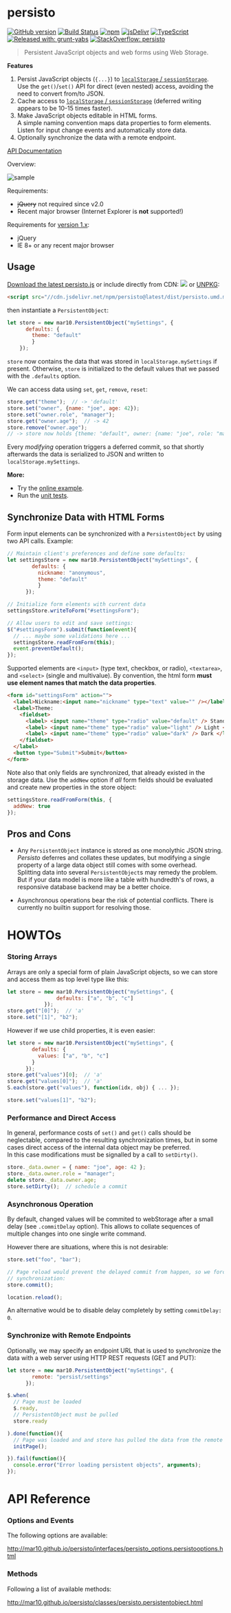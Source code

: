 # persisto
[![GitHub version](https://img.shields.io/github/release/mar10/persisto.svg)](https://github.com/mar10/persisto/releases/latest)
[![Build Status](https://travis-ci.org/mar10/persisto.svg?branch=master)](https://travis-ci.org/mar10/persisto)
[![npm](https://img.shields.io/npm/dm/persisto.svg)](https://www.npmjs.com/package/persisto)
[![jsDelivr](https://data.jsdelivr.com/v1/package/npm/persisto/badge)](https://www.jsdelivr.com/package/npm/persisto)
[![TypeScript](https://img.shields.io/badge/%3C%2F%3E-TypeScript-%230074c1.svg)](http://www.typescriptlang.org/)
[![Released with: grunt-yabs](https://img.shields.io/badge/released%20with-grunt--yabs-yellowgreen)](https://github.com/mar10/grunt-yabs)
[![StackOverflow: persisto](https://img.shields.io/badge/StackOverflow-persisto-blue.svg)](https://stackoverflow.com/questions/tagged/persisto)

> Persistent JavaScript objects and web forms using Web Storage.

**Features**

  1. Persist JavaScript objects (`{...}`) to
     [`localStorage` / `sessionStorage`](https://developer.mozilla.org/en-US/docs/Web/API/Web_Storage_API).<br>
     Use the `get()`/`set()` API for direct (even nested) access, avoiding the
     need to convert from/to JSON.
  2. Cache access to
     [`localStorage` / `sessionStorage`](https://developer.mozilla.org/en-US/docs/Web/API/Web_Storage_API)
     (deferred writing appears to be 10-15 times faster).
  3. Make JavaScript objects editable in HTML forms.<br>
     A simple naming convention maps data properties to form elements.<br>
     Listen for input change events and automatically store data.
  4. Optionally synchronize the data with a remote endpoint.


[API Documentation](https://mar10.github.io/persisto/)

Overview:

![sample](https://rawgit.com/mar10/persisto/master/assets/architecture.png?raw=true)


Requirements:

  - <strike>jQuery</strike> not required since v2.0
  - Recent major browser (Internet Explorer is **not** supported!)

Requirements for [version 1.x](https://github.com/mar10/persisto/tree/maintain_1.x):

  - jQuery
  - IE 8+ or any recent major browser

## Usage

[Download the latest persisto.js](https://github.com/mar10/persisto/releases)
or include directly from CDN: [![](https://data.jsdelivr.com/v1/package/npm/persisto/badge)](https://www.jsdelivr.com/package/npm/persisto) or
[UNPKG](https://unpkg.com/persisto@latest/dist/persisto.umd.min.js):

```html
<script src="//cdn.jsdelivr.net/npm/persisto@latest/dist/persisto.umd.min.js"></script>
```

then instantiate a `PersistentObject`:

```js
let store = new mar10.PersistentObject("mySettings", {
      defaults: {
        theme: "default"
        }
    });
```

`store` now contains the data that was stored in `localStorage.mySettings` if
present. Otherwise, `store` is initialized to the default values that we
passed with the `.defaults` option.

We can access data using `set`, `get`, `remove`, `reset`:

```js
store.get("theme");  // -> 'default'
store.set("owner", {name: "joe", age: 42});
store.set("owner.role", "manager");
store.get("owner.age");  // -> 42
store.remove("owner.age");
// -> store now holds {theme: "default", owner: {name: "joe", role: "manager"}}
```

Every *modifying* operation triggers a deferred commit, so that shortly afterwards
the data is serialized to JSON and written to `localStorage.mySettings`.

**More:**

  * Try the [online example](https://plnkr.co/plunk/PI8Z2lqn0WfcHvL8).
  * Run the [unit tests](https://rawgit.com/mar10/persisto/master/test/unit/test-core.html).


## Synchronize Data with HTML Forms

Form input elements can be synchronized with a `PersistentObject` by using two
API calls.
Example:

```js
// Maintain client's preferences and define some defaults:
let settingsStore = new mar10.PersistentObject("mySettings", {
        defaults: {
          nickname: "anonymous",
          theme: "default"
          }
      });

// Initialize form elements with current data
settingsStore.writeToForm("#settingsForm");

// Allow users to edit and save settings:
$("#settingsForm").submit(function(event){
  // ... maybe some validations here ...
  settingsStore.readFromForm(this);
  event.preventDefault();
});
```

Supported elements are `<input>` (type text, checkbox, or radio), `<textarea>`,
and `<select>` (single and multivalue).
By convention, the html form **must use element names that match the data properties**.<br>

```html
<form id="settingsForm" action="">
  <label>Nickname:<input name="nickname" type="text" value="" /></label><br>
  <label>Theme:
    <fieldset>
      <label> <input name="theme" type="radio" value="default" /> Standard </label><br>
      <label> <input name="theme" type="radio" value="light" /> Light </label><br>
      <label> <input name="theme" type="radio" value="dark" /> Dark </label>
    </fieldset>
  </label>
  <button type="Submit">Submit</button>
</form>
```

Note also that only fields are synchronized, that already existed in the storage
data. Use the `addNew` option if *all* form fields should be evaluated and create
new properties in the store object:

```js
settingsStore.readFromForm(this, {
  addNew: true
});
```


## Pros and Cons

- Any `PersistentObject` instance is stored as one monolythic JSON string.<br>
  *Persisto* deferres and collates these updates, but modifying a single
  property of a large data object still comes with some overhead.<br>
  Splitting data into several `PersistentObject`s may remedy the problem.<br>
  But if your data model is more like a table with hundredth's of rows, a
  responsive database backend may be a better choice.

- Asynchronous operations bear the risk of potential conflicts.
  There is currently no builtin support for resolving those.


# HOWTOs

### Storing Arrays

Arrays are only a special form of plain JavaScript objects, so we can store and
access them as top level type like this:

```js
let store = new mar10.PersistentObject("mySettings", {
				defaults: ["a", "b", "c"]
			});
store.get("[0]");  // 'a'
store.set("[1]", "b2");
```

However if we use child properties, it is even easier:

```js
let store = new mar10.PersistentObject("mySettings", {
        defaults: {
          values: ["a", "b", "c"]
        }
      });
store.get("values")[0];  // 'a'
store.get("values[0]");  // 'a'
S.each(store.get("values"), function(idx, obj) { ... });

store.set("values[1]", "b2");
```


### Performance and Direct Access

In general, performance costs of `set()` and `get()` calls should be
neglectable, compared to the resulting synchronization times, but in some cases
direct access of the internal data object may be preferred.<br>
In this case modifications must be signalled by a call to `setDirty()`.

```js
store._data.owner = { name: "joe", age: 42 };
store._data.owner.role = "manager";
delete store._data.owner.age;
store.setDirty();  // schedule a commit
```


### Asynchronous Operation

By default, changed values will be commited to webStorage after a small delay
(see `.commitDelay` option). This allows to collate sequences of multiple changes
into one single write command.

However there are situations, where this is not desirable:

```js
store.set("foo", "bar");

// Page reload would prevent the delayed commit from happen, so we force
// synchronization:
store.commit();

location.reload();
```

An alternative would be to disable delay completely by setting `commitDelay: 0`.


### Synchronize with Remote Endpoints

Optionally, we may specify an endpoint URL that is used to synchronize the data
with a web server using HTTP REST requests (GET and PUT):

```js
let store = new mar10.PersistentObject("mySettings", {
        remote: "persist/settings"
      });

$.when(
  // Page must be loaded
  $.ready,
  // PersistentObject must be pulled
  store.ready

).done(function(){
  // Page was loaded and and store has pulled the data from the remote endpoint...
  initPage();

}).fail(function(){
  console.error("Error loading persistent objects", arguments);
});
```


# API Reference

### Options and Events

The following options are available:

http://mar10.github.io/persisto/interfaces/persisto_options.persistooptions.html

### Methods

Following a list of available methods:

http://mar10.github.io/persisto/classes/persisto.persistentobject.html
